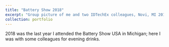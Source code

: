 ```yaml
---
title: "Battery Show 2018"
excerpt: "Group picture of me and two IDTechEx colleagues, Novi, MI 2018<br/><img src='/images/michigan2018.jpg'>"
collection: portfolio
---
```


2018 was the last year I attended the Battery Show USA in Michigan; here I was with some colleagues for evening drinks.